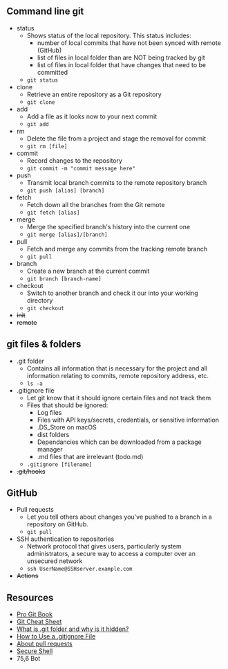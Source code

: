 ## Command line git

- status
  - Shows status of the local repository. This status includes:
    - number of local commits that have not been synced with remote (GitHub)
    - list of files in local folder than are NOT being tracked by git
    - list of files in local folder that have changes that need to be committed
  - `git status`
- clone
  - Retrieve an entire repository as a Git repository
  - `git clone`
- add
  - Add a file as it looks now to your next commit
  - `git add`
- rm
  - Delete the file from a project and stage the removal for commit
  - `git rm [file]`
- commit
  - Record changes to the repository
  - `git commit -m "commit message here"`
- push
  - Transmit local branch commits to the remote repository branch
  - `git push [alias] [branch]`
- fetch
  - Fetch down all the branches from the Git remote
  - `git fetch [alias]`
- merge
  - Merge the specified branch's history into the current one
  - `git merge [alias]/[branch]`
- pull
  - Fetch and merge any commits from the tracking remote branch
  - `git pull`
- branch
  - Create a new branch at the current commit
  - `git branch [branch-name]`
- checkout
  - Switch to another branch and check it our into your working directory
  - `git checkout`
- ~~init~~
- ~~remote~~

## git files & folders

- .git folder
  - Contains all information that is necessary for the project and all information relating to commits, remote repository address, etc.
  - `ls -a`
- .gitignore file
  - Let git know that it should ignore certain files and not track them
  - Files that should be ignored:
    - Log files
    - Files with API keys/secrets, credentials, or sensitive information
    - .DS_Store on macOS
    - dist folders
    - Dependancies which can be downloaded from a package manager
    - .md files that are irrelevant (todo.md)
  - `.gitignore [filename]`
- ~~.git/hooks~~

## GitHub

- Pull requests
  - Let you tell others about changes you've pushed to a branch in a repository on GitHub. 
  - `git pull`
- SSH authentication to repositories
  - Network protocol that gives users, particularly system administrators, a secure way to access a computer over an unsecured network
  - `ssh UserName@SSHserver.example.com`
- ~~Actions~~

## Resources

- [Pro Git Book](https://git-scm.com/book/en/v2)
- [Git Cheat Sheet](https://education.github.com/git-cheat-sheet-education.pdf)
- [What is .git folder and why is it hidden?](https://www.tutorialspoint.com/what-is-git-folder-and-why-is-it-hidden)
- [How to Use a .gitignore File](https://www.pluralsight.com/guides/how-to-use-gitignore-file)
- [About pull requests](https://docs.github.com/en/pull-requests/collaborating-with-pull-requests/proposing-changes-to-your-work-with-pull-requests/about-pull-requests)
- [Secure Shell](https://www.techtarget.com/searchsecurity/definition/Secure-Shell)
- []()
                                                                                                                                                                                         75,6          Bot


